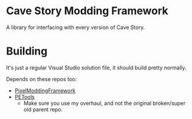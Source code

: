 # Cave Story Modding Framework
A library for interfacing with every version of Cave Story.


# Building
It's just a regular Visual Studio solution file, it should build pretty normally.

Depends on these repos too:
- [PixelModdingFramework](https://github.com/Brayconn/PixelModdingFramework)
- [PETools](https://github.com/Brayconn/PETools) 
  - Make sure you use my overhaul, and not the original broken/super old parent repo.